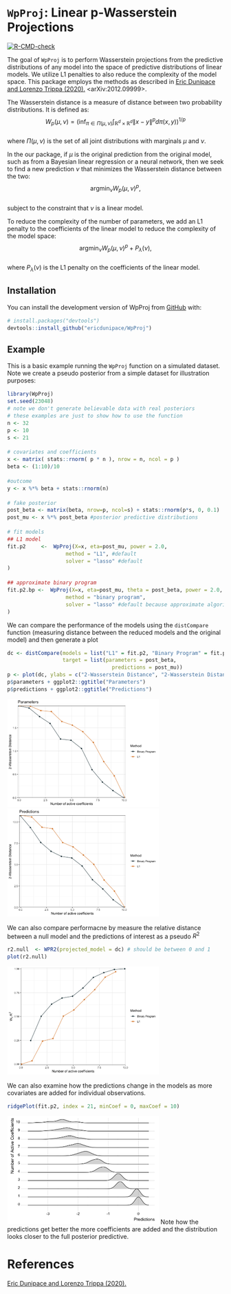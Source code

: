 
# `WpProj`: Linear p-Wasserstein Projections

<!-- badges: start -->

[![R-CMD-check](https://github.com/ericdunipace/WpProj/actions/workflows/R-CMD-check.yaml/badge.svg)](https://github.com/ericdunipace/WpProj/actions/workflows/R-CMD-check.yaml)
<!-- badges: end -->

The goal of `WpProj` is to perform Wasserstein projections from the
predictive distributions of any model into the space of predictive
distributions of linear models. We utilize L1 penalties to also reduce
the complexity of the model space. This package employs the methods as
described in [Eric Dunipace and Lorenzo Trippa
(2020).](https://arxiv.org/abs/2012.09999) \<arXiv:2012.09999\>.

The Wasserstein distance is a measure of distance between two
probability distributions. It is defined as:  
$$ W_p(\mu,\nu) = \left(\inf_{\pi \in \Pi(\mu,\nu)} \int_{\mathbb{R}^d \times \mathbb{R}^d} \|x-y\|^p d\pi(x,y)\right)^{1/p} $$  
where $\Pi(\mu,\nu)$ is the set of all joint distributions with
marginals $\mu$ and $\nu$.

In the our package, if $\mu$ is the original prediction from the
original model, such as from a Bayesian linear regression or a neural
network, then we seek to find a new prediction $\nu$ that minimizes the
Wasserstein distance between the two:  
$$ \text{argmin}_{\nu} W_{p}(\mu,\nu)^{p}, $$  
subject to the constraint that $\nu$ is a linear model.

To reduce the complexity of the number of parameters, we add an L1
penalty to the coefficients of the linear model to reduce the complexity
of the model space:  
$$ \text{argmin}_{\nu} W_{p}(\mu,\nu)^{p} + P_{\lambda}(\nu), $$  
where $P_\lambda(\nu)$ is the L1 penalty on the coefficients of the
linear model.

## Installation

You can install the development version of WpProj from
[GitHub](https://github.com/) with:

``` r
# install.packages("devtools")
devtools::install_github("ericdunipace/WpProj")
```

## Example

This is a basic example running the `WpProj` function on a simulated
dataset. Note we create a pseudo posterior from a simple dataset for
illustration purposes:

``` r
library(WpProj)
set.seed(23048)
# note we don't generate believable data with real posteriors
# these examples are just to show how to use the function
n <- 32
p <- 10
s <- 21

# covariates and coefficients
x <- matrix( stats::rnorm( p * n ), nrow = n, ncol = p )
beta <- (1:10)/10

#outcome
y <- x %*% beta + stats::rnorm(n)

# fake posterior
post_beta <- matrix(beta, nrow=p, ncol=s) + stats::rnorm(p*s, 0, 0.1)
post_mu <- x %*% post_beta #posterior predictive distributions

# fit models
## L1 model
fit.p2     <-  WpProj(X=x, eta=post_mu, power = 2.0,
                   method = "L1", #default
                   solver = "lasso" #default
)

## approximate binary program
fit.p2.bp <-  WpProj(X=x, eta=post_mu, theta = post_beta, power = 2.0,
                   method = "binary program",
                   solver = "lasso" #default because approximate algorithm is faster
)
```

We can compare the performance of the models using the `distCompare`
function (measuring distance between the reduced models and the original
model) and then generate a plot

``` r
dc <- distCompare(models = list("L1" = fit.p2, "Binary Program" = fit.p2.bp),
                  target = list(parameters = post_beta,
                                  predictions = post_mu))
p <- plot(dc, ylabs = c("2-Wasserstein Distance", "2-Wasserstein Distance"))
p$parameters + ggplot2::ggtitle("Parameters")
p$predictions + ggplot2::ggtitle("Predictions")
```

<img src="man/figures/README-example_continued_plot_noecho-1.png" width="70%" /><img src="man/figures/README-example_continued_plot_noecho-2.png" width="70%" />

We can also compare performacne by measure the relative distance between
a null model and the predictions of interest as a pseudo $R^2$

``` r
r2.null  <- WPR2(projected_model = dc) # should be between 0 and 1
plot(r2.null)
```

<img src="man/figures/README-r2_plots_noecho-1.png" width="70%" />

We can also examine how the predictions change in the models as more
covariates are added for individual observations.

``` r
ridgePlot(fit.p2, index = 21, minCoef = 0, maxCoef = 10)
```

<img src="man/figures/README-ridgeplots_noecho-1.png" width="70%" />
Note how the predictions get better the more coefficients are added and
the distribution looks closer to the full posterior predictive.

# References

[Eric Dunipace and Lorenzo Trippa
(2020).](https://arxiv.org/abs/2012.09999)
